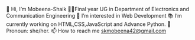 👋 Hi, I’m Mobeena-Shaik
👩‍🎓Final year UG in Department of Electronics and Communication Engineering
👀 I’m interested in Web Development
📚 I’m currently working on HTML,CSS,JavaScript and Advance Python.
👧 Pronoun: she/her. 
📫 How to reach me skmobeena42@gmail.com
<!---
Mobeena-Shaik/Mobeena-Shaik is a ✨ special ✨ repository because its `README.md` (this file) appears on your GitHub profile.
You can click the Preview link to take a look at your changes.
--->
